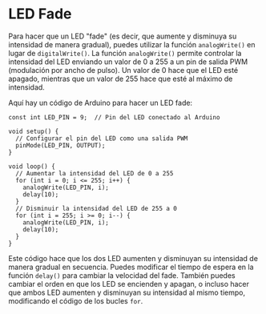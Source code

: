 # LED Fade

Para hacer que un LED "fade" (es decir, que aumente y disminuya su intensidad de manera gradual), puedes utilizar la función `analogWrite()` en lugar de `digitalWrite()`. La función `analogWrite()` permite controlar la intensidad del LED enviando un valor de 0 a 255 a un pin de salida PWM (modulación por ancho de pulso). Un valor de 0 hace que el LED esté apagado, mientras que un valor de 255 hace que esté al máximo de intensidad.

Aquí hay un código de Arduino para hacer un LED fade:

```arduino
const int LED_PIN = 9;  // Pin del LED conectado al Arduino

void setup() {
  // Configurar el pin del LED como una salida PWM
  pinMode(LED_PIN, OUTPUT);
}

void loop() {
  // Aumentar la intensidad del LED de 0 a 255
  for (int i = 0; i <= 255; i++) {
    analogWrite(LED_PIN, i);
    delay(10);
  }
  // Disminuir la intensidad del LED de 255 a 0
  for (int i = 255; i >= 0; i--) {
    analogWrite(LED_PIN, i);
    delay(10);
  }
}

```

Este código hace que los dos LED aumenten y disminuyan su intensidad de manera gradual en secuencia. Puedes modificar el tiempo de espera en la función `delay()` para cambiar la velocidad del fade. También puedes cambiar el orden en que los LED se encienden y apagan, o incluso hacer que ambos LED aumenten y disminuyan su intensidad al mismo tiempo, modificando el código de los bucles `for`.
